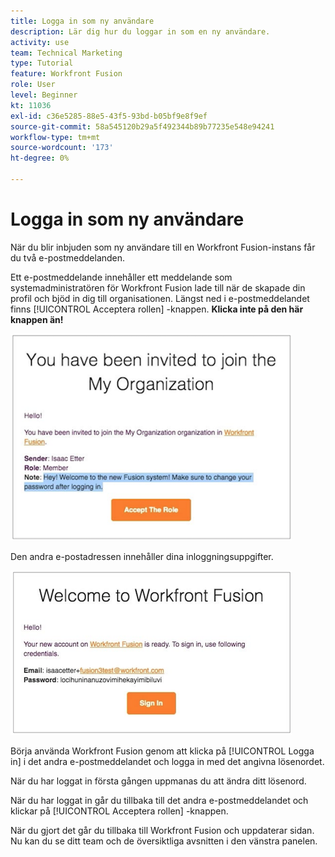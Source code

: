 ```yaml
---
title: Logga in som ny användare
description: Lär dig hur du loggar in som en ny användare.
activity: use
team: Technical Marketing
type: Tutorial
feature: Workfront Fusion
role: User
level: Beginner
kt: 11036
exl-id: c36e5285-88e5-43f5-93bd-b05bf9e8f9ef
source-git-commit: 58a545120b29a5f492344b89b77235e548e94241
workflow-type: tm+mt
source-wordcount: '173'
ht-degree: 0%

---
```


# Logga in som ny användare

När du blir inbjuden som ny användare till en Workfront Fusion-instans får du två e-postmeddelanden.

Ett e-postmeddelande innehåller ett meddelande som systemadministratören för Workfront Fusion lade till när de skapade din profil och bjöd in dig till organisationen. Längst ned i e-postmeddelandet finns [!UICONTROL Acceptera rollen] -knappen. **Klicka inte på den här knappen än!**

![En bild av din e-postinbjudan](assets/new-user-1.png)

Den andra e-postadressen innehåller dina inloggningsuppgifter.

![En bild av din e-postinbjudan](assets/new-user-2.png)

Börja använda Workfront Fusion genom att klicka på [!UICONTROL Logga in] i det andra e-postmeddelandet och logga in med det angivna lösenordet.

När du har loggat in första gången uppmanas du att ändra ditt lösenord.

När du har loggat in går du tillbaka till det andra e-postmeddelandet och klickar på [!UICONTROL Acceptera rollen] -knappen.

När du gjort det går du tillbaka till Workfront Fusion och uppdaterar sidan. Nu kan du se ditt team och de översiktliga avsnitten i den vänstra panelen.
